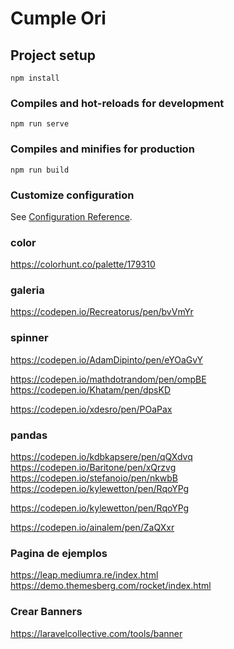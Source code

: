 # Cumple Ori

## Project setup
```
npm install
```

### Compiles and hot-reloads for development
```
npm run serve
```

### Compiles and minifies for production
```
npm run build
```

### Customize configuration
See [Configuration Reference](https://cli.vuejs.org/config/).

### color
https://colorhunt.co/palette/179310


### galeria
https://codepen.io/Recreatorus/pen/bvVmYr

### spinner
https://codepen.io/AdamDipinto/pen/eYOaGvY



https://codepen.io/mathdotrandom/pen/ompBE
https://codepen.io/Khatam/pen/dpsKD

https://codepen.io/xdesro/pen/POaPax

### pandas
https://codepen.io/kdbkapsere/pen/qQXdvq
https://codepen.io/Baritone/pen/xQrzvg
https://codepen.io/stefanoio/pen/nkwbB
https://codepen.io/kylewetton/pen/RqoYPg



https://codepen.io/kylewetton/pen/RqoYPg

https://codepen.io/ainalem/pen/ZaQXxr


### Pagina de ejemplos
https://leap.mediumra.re/index.html
https://demo.themesberg.com/rocket/index.html

### Crear Banners
https://laravelcollective.com/tools/banner